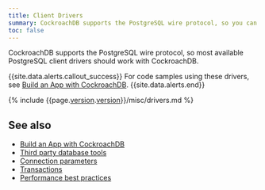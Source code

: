 ```yaml
---
title: Client Drivers
summary: CockroachDB supports the PostgreSQL wire protocol, so you can use any available PostgreSQL client drivers.
toc: false
---
```


CockroachDB supports the PostgreSQL wire protocol, so most available PostgreSQL client drivers should work with CockroachDB.

{{site.data.alerts.callout_success}}
For code samples using these drivers, see [Build an App with CockroachDB](build-an-app-with-cockroachdb.html).
{{site.data.alerts.end}}

{% include {{page.[version](cluster-settings.html#setting-version).[version](cluster-settings.html#setting-version)}}/misc/drivers.md %}

## See also

- [Build an App with CockroachDB](build-an-app-with-cockroachdb.html)
- [Third party database tools](third-party-database-tools.html)
- [Connection parameters](connection-parameters.html)
- [Transactions](transactions.html)
- [Performance best practices](performance-best-practices-overview.html)

